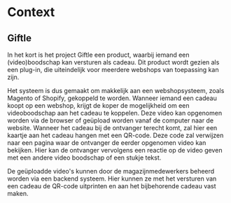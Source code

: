 # Context

## Giftle

In het kort is het project Giftle een product, waarbij iemand een (video)boodschap kan versturen als cadeau. Dit product wordt gezien als een plug-in, die uiteindelijk voor meerdere webshops van toepassing kan zijn.

Het systeem is dus gemaakt om makkelijk aan een webshopsysteem, zoals Magento of Shopify, gekoppeld te worden. Wanneer iemand een cadeau koopt op een webshop, krijgt de koper de mogelijkheid om een videoboodschap aan het cadeau te koppelen. Deze video kan opgenomen worden via de browser of geüpload worden vanaf de computer naar de website. Wanneer het cadeau bij de ontvanger terecht komt, zal hier een kaartje aan het cadeau hangen met een QR-code. Deze code zal verwijzen naar een pagina waar de ontvanger de eerder opgenomen video kan bekijken. Hier kan de ontvanger vervolgens een reactie op de video geven met een andere video boodschap of een stukje tekst.

De geüploadde video's kunnen door de magazijnmedewerkers beheerd worden via een backend systeem. Hier kunnen ze met het versturen van een cadeau de QR-code uitprinten en aan het bijbehorende cadeau vast maken.

<!--
Intent

A context section should answer the following types of questions:

• What is this software project/product/system all about?
• What is it that’s being built?
• How does it fit into the existing environment? (e.g. systems, business processes, etc) • Who is using it? (users, roles, actors, personas, etc)
-->
